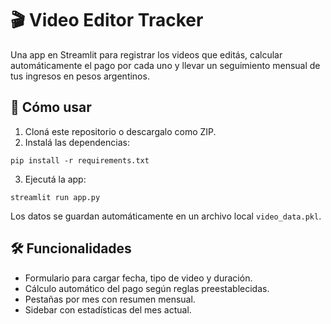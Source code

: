 # 🎬 Video Editor Tracker

Una app en Streamlit para registrar los videos que editás, calcular automáticamente el pago por cada uno y llevar un seguimiento mensual de tus ingresos en pesos argentinos.

## 🚀 Cómo usar

1. Cloná este repositorio o descargalo como ZIP.
2. Instalá las dependencias:

```
pip install -r requirements.txt
```

3. Ejecutá la app:

```
streamlit run app.py
```

Los datos se guardan automáticamente en un archivo local `video_data.pkl`.

## 🛠 Funcionalidades

- Formulario para cargar fecha, tipo de video y duración.
- Cálculo automático del pago según reglas preestablecidas.
- Pestañas por mes con resumen mensual.
- Sidebar con estadísticas del mes actual.